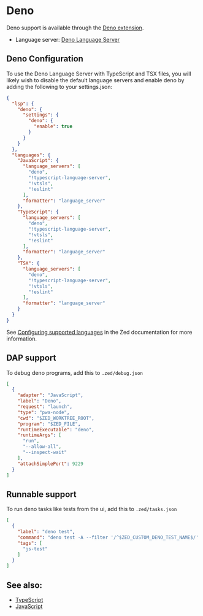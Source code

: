 # Deno

Deno support is available through the [Deno extension](https://github.com/zed-extensions/deno).

- Language server: [Deno Language Server](https://docs.deno.com/runtime/manual/advanced/language_server/overview/)

## Deno Configuration

To use the Deno Language Server with TypeScript and TSX files, you will likely wish to disable the default language servers and enable deno by adding the following to your settings.json:

```json
{
  "lsp": {
    "deno": {
      "settings": {
        "deno": {
          "enable": true
        }
      }
    }
  },
  "languages": {
    "JavaScript": {
      "language_servers": [
        "deno",
        "!typescript-language-server",
        "!vtsls",
        "!eslint"
      ],
      "formatter": "language_server"
    },
    "TypeScript": {
      "language_servers": [
        "deno",
        "!typescript-language-server",
        "!vtsls",
        "!eslint"
      ],
      "formatter": "language_server"
    },
    "TSX": {
      "language_servers": [
        "deno",
        "!typescript-language-server",
        "!vtsls",
        "!eslint"
      ],
      "formatter": "language_server"
    }
  }
}
```

See [Configuring supported languages](../configuring-languages.md) in the Zed documentation for more information.

<!--
TBD: Deno Typescript REPL instructions [docs/repl#typescript-deno](../repl.md#typescript-deno)
-->

## DAP support

To debug deno programs, add this to `.zed/debug.json`

```json
[
  {
    "adapter": "JavaScript",
    "label": "Deno",
    "request": "launch",
    "type": "pwa-node",
    "cwd": "$ZED_WORKTREE_ROOT",
    "program": "$ZED_FILE",
    "runtimeExecutable": "deno",
    "runtimeArgs": [
      "run",
      "--allow-all",
      "--inspect-wait"
    ],
    "attachSimplePort": 9229
  }
]
```

## Runnable support

To run deno tasks like tests from the ui, add this to `.zed/tasks.json`

```json
[
  {
    "label": "deno test",
    "command": "deno test -A --filter '/^$ZED_CUSTOM_DENO_TEST_NAME$/' $ZED_FILE",
    "tags": [
      "js-test"
    ]
  }
]
```

## See also:

- [TypeScript](./typescript.md)
- [JavaScript](./javascript.md)
